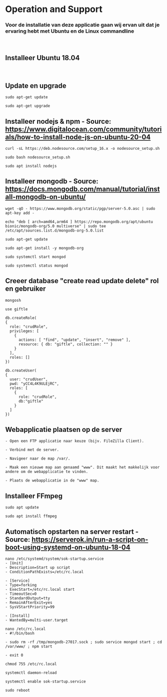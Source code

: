 # Operation and Support

### Voor de installatie van deze applicatie gaan wij ervan uit dat je ervaring hebt met Ubuntu en de Linux commandline

<br>

## Installeer Ubuntu 18.04

<br>

## Update en upgrade

    sudo apt-get update

    sudo apt-get upgrade

## Installeer nodejs & npm - Source: https://www.digitalocean.com/community/tutorials/how-to-install-node-js-on-ubuntu-20-04

    curl -sL https://deb.nodesource.com/setup_16.x -o nodesource_setup.sh

    sudo bash nodesource_setup.sh

    sudo apt install nodejs

## Installeer mongodb - Source: https://docs.mongodb.com/manual/tutorial/install-mongodb-on-ubuntu/

    wget -qO - https://www.mongodb.org/static/pgp/server-5.0.asc | sudo apt-key add -

    echo "deb [ arch=amd64,arm64 ] https://repo.mongodb.org/apt/ubuntu bionic/mongodb-org/5.0 multiverse" | sudo tee /etc/apt/sources.list.d/mongodb-org-5.0.list

    sudo apt-get update

    sudo apt-get install -y mongodb-org

    sudo systemctl start mongod

    sudo systemctl status mongod

## Creeer database "create read update delete" rol en gebruiker

    mongosh

    use giftle
    
    db.createRole(
    {
      role: "crudRole",
      privileges: [
        {
          actions: [ "find", "update", "insert", "remove" ],
          resource: { db: "giftle", collection: "" }
        }
      ],
      roles: []
    })

    db.createUser(
    {
      user: "crudUser",
      pwd: "yCC4L4K9ULEjRC",
      roles: [
        {
          role: "crudRole",
          db:"giftle"
        }
      ]
    })

## Webapplicatie plaatsen op de server

    - Open een FTP applicatie naar keuze (bijv. FileZilla Client).
  
    - Verbind met de server.
  
    - Navigeer naar de map /var/.
  
    - Maak een nieuwe map aan genaamd "www". Dit maakt het makkelijk voor andere om de webapplicatie te vinden.
  
    - Plaats de webapplicatie in de "www" map.

## Installeer FFmpeg

    sudo apt update

    sudo apt install ffmpeg

## Automatisch opstarten na server restart - Source: https://serverok.in/run-a-script-on-boot-using-systemd-on-ubuntu-18-04

    nano /etc/systemd/system/sok-startup.service
    - [Unit]
    - Description=Start up script
    - ConditionPathExists=/etc/rc.local
    
    - [Service]
    - Type=forking
    - ExecStart=/etc/rc.local start
    - TimeoutSec=0
    - StandardOutput=tty
    - RemainAfterExit=yes
    - SysVStartPriority=99
    
    - [Install]
    - WantedBy=multi-user.target

    nano /etc/rc.local
    - #!/bin/bash
 
    - sudo rm -rf /tmp/mongodb-27017.sock ; sudo service mongod start ; cd /var/www/ ; npm start
 
    - exit 0
  
    chmod 755 /etc/rc.local

    systemctl daemon-reload

    systemctl enable sok-startup.service

    sudo reboot

<!--
Wij gebruiken software als:
| Software | Waarvoor gebruikt? |
|-----------------|--------------------------------------------------------------------------------------------------------------------------------|
| GitHub | Voor user stories en taken te beheren en bewaken met als voordeel dat tijd en informatie hierin goed opgeslagen kunnen worden. |
| Discord | Communicatie makkelijk te maken met thuiswerken. |
| Figma/Adobe XD | Om makkelijk wireframes te maken en beheren. |
| Node.js | Om packages te installeren voor het project om makkelijk en efficient te werk te gaan. |

Deze bovenstaande software zorgt ervoor dat het systeem goed te bewaken en te beheren is. Uiteraard wordt er wel verwacht dat deze software/technieken bekend zijn bij de meeste programmeurs.

Dit bewaken en beheren wordt doorgevoerd in alle lagen van de architectuur. Er zijn drie architectuur lagen, namelijk:
1. De GUI laag. Dit is wat de gebruiker te zien krijgt (React-Redux).
2. De Objecten laag. Dit is het "hart" van het systeem, de verbindende schakel tussen de andere lagen. In de objecten laag zit kennis opgeslagen, op twee manieren:
   - Runtime waarden (bijvoorbeeld videonaam of een e-mailadres)
   - Structurele kennis, qua data en processing
3. Database Laag (MongoDB).

Errors worden gelogd in de console en zijn te zien in de browser. Informatie/data wordt niet gelogged, maar wel opgeslagen in de database.

Ten slotte hoeven configuratiewijzigingen intern niet opnieuw worden opgestart. Extern moet dit, naar alle waarschijnlijkheid, wel gedaan worden. Dit ligt meer aan de externe software zelf.
-->

<!--
Intent

Most systems will be subject to support and operational requirements, particularly around how they are monitored, managed and administered. Including a dedicated section in the software guidebook lets you be explicit about how your software will or does support those requirements. This section should address the following types of questions:

• Is it clear how the software provides the ability for operation/support teams to monitor and manage the system?
• How is this achieved across all tiers of the architecture?
• How can operational staff diagnose problems?
• Where are errors and information logged? (e.g. log files, Windows Event Log, SMNP, JMX, WMI, custom diagnostics, etc)
• Do configuration changes require a restart?
• Arethereanymanualhousekeepingtasksthatneedtobeperformedonaregularbasis?
• Does old data need to be periodically archived?
-->
